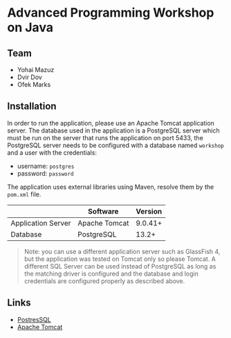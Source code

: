 # Advanced Programming Workshop on Java
## Team
* Yohai Mazuz
* Dvir Dov
* Ofek Marks

## Installation
In order to run the application, please use an Apache Tomcat application server.
The database used in the application is a PostgreSQL server which must be run on the server that runs the application on port 5433, the PostgreSQL server needs to be configured with a database named `workshop` and a user with the credentials:
* username: `postgres`
* password: `password`

The application uses external libraries using Maven, resolve them by the `pom.xml` file.

|                  |Software			   |Version                      |
|------------------|-------------------------------|-----------------------------|
|Application Server|Apache Tomcat                  |9.0.41+ 	                 |
|Database	       |PostgreSQL                     |13.2+                        |

> Note: you can use a different application server such as GlassFish 4, but the application was tested on Tomcat only so please Tomcat.
> A different SQL Server can be used instead of PostgreSQL as long as the matching driver is configured and the database and login credentials are configured properly as described above.

## Links
* [PostresSQL](https://www.postgresql.org/)
* [Apache Tomcat](http://tomcat.apache.org/)
